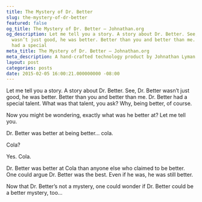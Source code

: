 ```yaml
---
title: The Mystery of Dr. Better
slug: the-mystery-of-dr-better
featured: false
og_title: The Mystery of Dr. Better – Johnathan.org
og_description: Let me tell you a story. A story about Dr. Better. See, Dr. Better
  wasn’t just good, he was better. Better than you and better than me. Dr. Better
  had a special
meta_title: The Mystery of Dr. Better – Johnathan.org
meta_description: A hand-crafted technology product by Johnathan Lyman
layout: post
categories: posts
date: 2015-02-05 16:00:21.000000000 -08:00
---
```


Let me tell you a story. A story about Dr. Better. See, Dr. Better wasn’t just good, he was better. Better than you and better than me. Dr. Better had a special talent. What was that talent, you ask? Why, being better, of course.

Now you might be wondering, exactly what was he better at? Let me tell you.

Dr. Better was better at being better… cola.

Cola?

Yes. Cola.

Dr. Better was better at Cola than anyone else who claimed to be better. One could argue Dr. Better was the best. Even if he was, he was still better.

Now that Dr. Better’s not a mystery, one could wonder if Dr. Better could be a better mystery, too…

